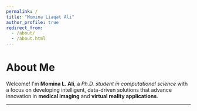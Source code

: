 ```yaml
---
permalink: /
title: "Momina Liaqat Ali"
author_profile: true
redirect_from: 
  - /about/
  - /about.html
---
```


# About Me

Welcome! I'm **Momina L. Ali**, a *Ph.D. student in computational science* with a focus on developing intelligent, data-driven solutions that advance innovation in **medical imaging** and **virtual reality applications**.  
<!-- My work lies at the intersection of computational methods and human-centered design, where I strive to tackle critical challenges in modern healthcare and education through advanced computing techniques.

I specialize in applying immersive technologies and machine learning to explore complex research questions and create practical tools that make a difference.  
From diagnostic imaging to virtual training environments, my portfolio highlights projects aimed at improving healthcare outcomes and enhancing user experiences in medical and educational settings.

A key highlight of my work includes the development of a **virtual reality application** that enables users to interact with digital lab devices using intuitive **hand gestures**, creating more **natural and immersive experiences** for education and simulation.  
This project reflects my broader vision — to design technologies that feel seamless, responsive, and human-centric.

## Current Research Interests

- **AI-enhanced diagnostic models** in medical imaging  
- **Augmented and virtual reality systems** for interactive learning and patient engagement  
- **Multimodal data integration** in clinical research contexts  

With a strong academic foundation and hands-on experience across both research and application domains, I’m committed to **bridging the gap between theoretical work and real-world impact**.  
I take pride in producing work that is technically sound, thoughtfully designed, and aligned with user needs in clinical, academic, and industry settings.

## Beyond Research

I’m deeply passionate about **collaboration**, **open science**, and **mentorship**.  
I actively seek opportunities to work with fellow researchers, healthcare professionals, and innovators to build solutions that matter.  
Whether it's co-authoring a paper, co-developing a prototype, or brainstorming a new interdisciplinary project — I welcome meaningful engagement. -->

---